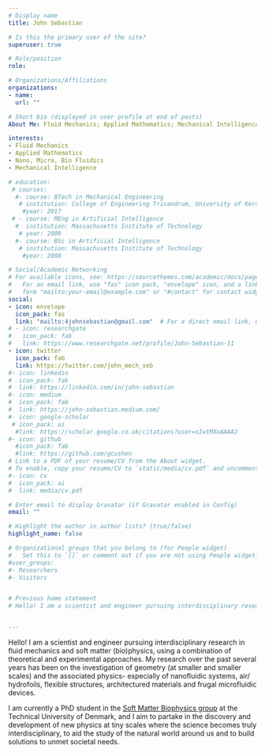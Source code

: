 ```yaml
---
# Display name
title: John Sebastian

# Is this the primary user of the site?
superuser: true

# Role/position
role: 

# Organizations/Affiliations
organizations:
- name: 
  url: ""

# Short bio (displayed in user profile at end of posts)
About Me: Fluid Mechanics; Applied Mathematics; Mechanical Intelligence

interests:
- Fluid Mechanics
- Applied Mathematics
- Nano, Micro, Bio Fluidics
- Mechanical Intelligence

# education:
 # courses:
  #- course: BTech in Mechanical Engineering 
   # institution: College of Engineering Trivandrum, University of Kerala
    #year: 2017
 # - course: MEng in Artificial Intelligence
  #  institution: Massachusetts Institute of Technology
   # year: 2009
  #- course: BSc in Artificial Intelligence
   # institution: Massachusetts Institute of Technology
    #year: 2008

# Social/Academic Networking
# For available icons, see: https://sourcethemes.com/academic/docs/page-builder/#icons
#   For an email link, use "fas" icon pack, "envelope" icon, and a link in the
#   form "mailto:your-email@example.com" or "#contact" for contact widget.
social:
- icon: envelope
  icon_pack: fas
  link: "mailto:4johnsebastian@gmail.com"  # For a direct email link, use "mailto:4johnsebastian@gmail.com".
# - icon: researchgate
#   icon_pack: fab
#   link: https://www.researchgate.net/profile/John-Sebastian-11
- icon: twitter
  icon_pack: fab
  link: https://twitter.com/john_mech_seb
#- icon: linkedin
#  icon_pack: fab
#  link: https://linkedin.com/in/john-sebastian
#- icon: medium
#  icon_pack: fab
#  link: https://john-sebastian.medium.com/
#- icon: google-scholar
 # icon_pack: ai
  #link: https://scholar.google.co.uk/citations?user=sIwtMXoAAAAJ
#- icon: github
  #icon_pack: fab
  #link: https://github.com/gcushen
# Link to a PDF of your resume/CV from the About widget.
# To enable, copy your resume/CV to `static/media/cv.pdf` and uncomment the lines below.
#- icon: cv
#  icon_pack: ai
#  link: media/cv.pdf

# Enter email to display Gravatar (if Gravatar enabled in Config)
email: ""

# Highlight the author in author lists? (true/false)
highlight_name: false

# Organizational groups that you belong to (for People widget)
#   Set this to `[]` or comment out if you are not using People widget.
#user_groups:
#- Researchers
#- Visitors


# Previous home statement
# Hello! I am a scientist and engineer pursuing interdisciplinary research in fluid mechanics, electrokinetics and nano-scale systems, with a strong theoretical and applied math focus. My research over the past several years has been on the investigation of geometry (at smaller and smaller scales) and the associated physics- especially of air/ hydrofoils, flexible structures, architectured materials and (micro)fluidic systems. I am currently a master's student in the Green Lab ([the Fluid Mech Lab](https://fluidmechlab.com/)) and I aim to partake in the discovery and development of new physics at tiny scales where the science becomes truly interdisciplinary, to aid the study of the natural world around us and to build solutions to unmet societal needs.


---
```

Hello! I am a scientist and engineer pursuing interdisciplinary research in fluid mechanics and soft matter (bio)physics, using a combination of  theoretical and experimental approaches. My research over the past several years has been on the investigation of geometry (at smaller and smaller scales) and the associated physics- especially of nanofluidic systems, air/ hydrofoils, flexible structures, architectured materials and frugal microfluidic devices. 

I am currently a PhD student in the [Soft Matter Biophysics group](https://jensen-research.com/) at the Technical University of Denmark, and I aim to partake in the discovery and development of new physics at tiny scales where the science becomes truly interdisciplinary, to aid the study of the natural world around us and to build solutions to unmet societal needs.


